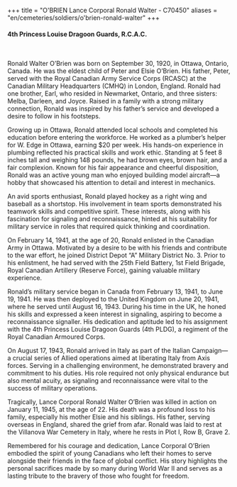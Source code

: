 +++
title = "O'BRIEN Lance Corporal Ronald Walter - C70450"
aliases = "en/cemeteries/soldiers/o'brien-ronald-walter"
+++

#### 4th Princess Louise Dragoon Guards, R.C.A.C.
<br>


Ronald Walter O’Brien was born on September 30, 1920, in Ottawa, Ontario, Canada. He was the eldest child of Peter and Elsie O’Brien. His father, Peter, served with the Royal Canadian Army Service Corps (RCASC) at the Canadian Military Headquarters (CMHQ) in London, England. Ronald had one brother, Earl, who resided in Newmarket, Ontario, and three sisters: Melba, Darleen, and Joyce. Raised in a family with a strong military connection, Ronald was inspired by his father’s service and developed a desire to follow in his footsteps.

Growing up in Ottawa, Ronald attended local schools and completed his education before entering the workforce. He worked as a plumber’s helper for W. Edge in Ottawa, earning $20 per week. His hands-on experience in plumbing reflected his practical skills and work ethic. Standing at 5 feet 8 inches tall and weighing 148 pounds, he had brown eyes, brown hair, and a fair complexion. Known for his fair appearance and cheerful disposition, Ronald was an active young man who enjoyed building model aircraft—a hobby that showcased his attention to detail and interest in mechanics.

An avid sports enthusiast, Ronald played hockey as a right wing and baseball as a shortstop. His involvement in team sports demonstrated his teamwork skills and competitive spirit. These interests, along with his fascination for signaling and reconnaissance, hinted at his suitability for military service in roles that required quick thinking and coordination.

On February 14, 1941, at the age of 20, Ronald enlisted in the Canadian Army in Ottawa. Motivated by a desire to be with his friends and contribute to the war effort, he joined District Depot “A” Military District No. 3. Prior to his enlistment, he had served with the 25th Field Battery, 1st Field Brigade, Royal Canadian Artillery (Reserve Force), gaining valuable military experience.

Ronald’s military service began in Canada from February 13, 1941, to June 19, 1941. He was then deployed to the United Kingdom on June 20, 1941, where he served until August 16, 1943. During his time in the UK, he honed his skills and expressed a keen interest in signaling, aspiring to become a reconnaissance signaller. His dedication and aptitude led to his assignment with the 4th Princess Louise Dragoon Guards (4th PLDG), a regiment of the Royal Canadian Armoured Corps.

On August 17, 1943, Ronald arrived in Italy as part of the Italian Campaign—a crucial series of Allied operations aimed at liberating Italy from Axis forces. Serving in a challenging environment, he demonstrated bravery and commitment to his duties. His role required not only physical endurance but also mental acuity, as signaling and reconnaissance were vital to the success of military operations.

Tragically, Lance Corporal Ronald Walter O’Brien was killed in action on January 11, 1945, at the age of 22. His death was a profound loss to his family, especially his mother Elsie and his siblings. His father, serving overseas in England, shared the grief from afar. Ronald was laid to rest at the Villanova War Cemetery in Italy, where he rests in Plot I, Row B, Grave 2.

Remembered for his courage and dedication, Lance Corporal O’Brien embodied the spirit of young Canadians who left their homes to serve alongside their friends in the face of global conflict. His story highlights the personal sacrifices made by so many during World War II and serves as a lasting tribute to the bravery of those who fought for freedom.

